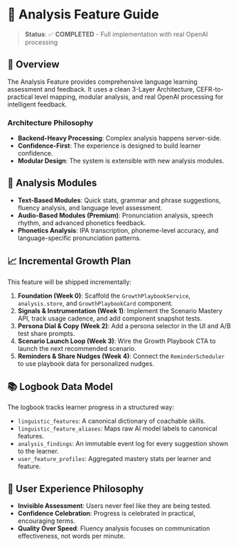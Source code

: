 # 🧠 Analysis Feature Guide

> **Status**: ✅ **COMPLETED** - Full implementation with real OpenAI processing

## 🎯 Overview

The Analysis Feature provides comprehensive language learning assessment and feedback. It uses a clean 3-Layer Architecture, CEFR-to-practical level mapping, modular analysis, and real OpenAI processing for intelligent feedback.

### Architecture Philosophy

- **Backend-Heavy Processing**: Complex analysis happens server-side.
- **Confidence-First**: The experience is designed to build learner confidence.
- **Modular Design**: The system is extensible with new analysis modules.

## 🧪 Analysis Modules

- **Text-Based Modules**: Quick stats, grammar and phrase suggestions, fluency analysis, and language level assessment.
- **Audio-Based Modules (Premium)**: Pronunciation analysis, speech rhythm, and advanced phonetics feedback.
- **Phonetics Analysis**: IPA transcription, phoneme-level accuracy, and language-specific pronunciation patterns.

## 📈 Incremental Growth Plan

This feature will be shipped incrementally:

1.  **Foundation (Week 0)**: Scaffold the `GrowthPlaybookService`, `analysis.store`, and `GrowthPlaybookCard` component.
2.  **Signals & Instrumentation (Week 1)**: Implement the Scenario Mastery API, track usage cadence, and add component snapshot tests.
3.  **Persona Dial & Copy (Week 2)**: Add a persona selector in the UI and A/B test share prompts.
4.  **Scenario Launch Loop (Week 3)**: Wire the Growth Playbook CTA to launch the next recommended scenario.
5.  **Reminders & Share Nudges (Week 4)**: Connect the `ReminderScheduler` to use playbook data for personalized nudges.

## 📚 Logbook Data Model

The logbook tracks learner progress in a structured way:

- `linguistic_features`: A canonical dictionary of coachable skills.
- `linguistic_feature_aliases`: Maps raw AI model labels to canonical features.
- `analysis_findings`: An immutable event log for every suggestion shown to the learner.
- `user_feature_profiles`: Aggregated mastery stats per learner and feature.

## 🎨 User Experience Philosophy

- **Invisible Assessment**: Users never feel like they are being tested.
- **Confidence Celebration**: Progress is celebrated in practical, encouraging terms.
- **Quality Over Speed**: Fluency analysis focuses on communication effectiveness, not words per minute.
